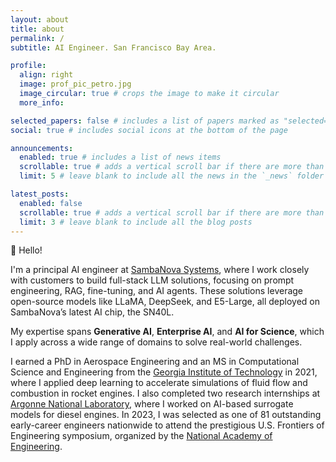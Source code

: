 ```yaml
---
layout: about
title: about
permalink: /
subtitle: AI Engineer. San Francisco Bay Area.

profile:
  align: right
  image: prof_pic_petro.jpg
  image_circular: true # crops the image to make it circular
  more_info:

selected_papers: false # includes a list of papers marked as "selected={true}"
social: true # includes social icons at the bottom of the page

announcements:
  enabled: true # includes a list of news items
  scrollable: true # adds a vertical scroll bar if there are more than 3 news items
  limit: 5 # leave blank to include all the news in the `_news` folder

latest_posts:
  enabled: false
  scrollable: true # adds a vertical scroll bar if there are more than 3 new posts items
  limit: 3 # leave blank to include all the blog posts
---
```


👋 Hello!

I'm a principal AI engineer at [SambaNova Systems](https://sambanova.ai/), where I work closely with customers to build full-stack LLM solutions, focusing on prompt engineering, RAG, fine-tuning, and AI agents. These solutions leverage open-source models like LLaMA, DeepSeek, and E5-Large, all deployed on SambaNova’s latest AI chip, the SN40L.

My expertise spans **Generative AI**, **Enterprise AI**, and **AI for Science**, which I apply across a wide range of domains to solve real-world challenges.

I earned a PhD in Aerospace Engineering and an MS in Computational Science and Engineering from the [Georgia Institute of Technology](https://www.gatech.edu/) in 2021, where I applied deep learning to accelerate simulations of fluid flow and combustion in rocket engines. I also completed two research internships at [Argonne National Laboratory](https://www.anl.gov), where I worked on AI-based surrogate models for diesel engines. In 2023, I was selected as one of 81 outstanding early-career engineers nationwide to attend the prestigious U.S. Frontiers of Engineering symposium, organized by the [National Academy of Engineering](https://www.nae.edu/).
